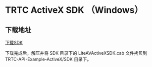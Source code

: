 # TRTC ActiveX SDK （Windows）

## 下载地址

[下载SDK](https://liteav.sdk.qcloud.com/download/latest/TXLiteAVSDK_TRTC_Win_ActiveX_latest.zip)

下载完成后，解压并将 SDK 目录下的 LiteAVActiveXSDK.cab 文件拷贝到 TRTC-API-Example-ActiveX/SDK 目录下。